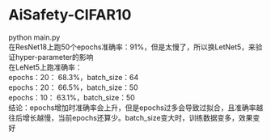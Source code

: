 # AiSafety-CIFAR10  
python main.py    
在ResNet18上跑50个epochs准确率：91%，但是太慢了，所以换LetNet5，来验证hyper-parameter的影响  
在LeNet5上跑准确率：  
  epochs：20： 68.3%，batch_size：64  
  epochs：20： 66.5%，batch_size：50  
  epochs：10： 63.1%，batch_size：50  
结论：epochs增加时准确率会上升，但是epochs过多会导致过拟合，且准确率越往后增长越慢，当前epochs还算少。batch_size变大时，训练数据变多，效果变好  



